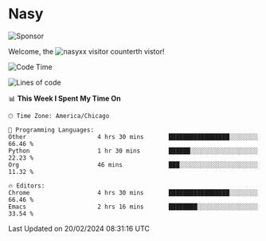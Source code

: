 # Nasy

<!--
<p align="center">
<img height="200" src="https://github-readme-stats.vercel.app/api?username=nasyxx&count_private=true&show_icons=true&theme=dracula&include_all_commits=true"/>
<img height="200" src="https://github-readme-stats.vercel.app/api/top-langs/?username=nasyxx&theme=dracula&hide=html,jupyter+notebook&count_private=true&show_icons=true"/>
</p>

  
----------------
-->

![Sponsor](https://img.shields.io/static/v1.svg?label=Sponsor&message=%E2%9D%A4&logo=GitHub&style=flat&color=pink)
 
Welcome, the ![nasyxx visitor counter](https://count.getloli.com/get/@nasyxx?theme=rule34)th vistor!
 
<!--START_SECTION:waka-->
![Code Time](http://img.shields.io/badge/Code%20Time-4%2C296%20hrs%2035%20mins-blue)

![Lines of code](https://img.shields.io/badge/From%20Hello%20World%20I%27ve%20Written-6.3%20million%20lines%20of%20code-blue)

📊 **This Week I Spent My Time On** 

```text
🕑︎ Time Zone: America/Chicago

💬 Programming Languages: 
Other                    4 hrs 30 mins       █████████████████░░░░░░░░   66.46 % 
Python                   1 hr 30 mins        ██████░░░░░░░░░░░░░░░░░░░   22.23 % 
Org                      46 mins             ███░░░░░░░░░░░░░░░░░░░░░░   11.32 % 

🔥 Editors: 
Chrome                   4 hrs 30 mins       █████████████████░░░░░░░░   66.46 % 
Emacs                    2 hrs 16 mins       ████████░░░░░░░░░░░░░░░░░   33.54 % 
```


 Last Updated on 20/02/2024 08:31:16 UTC
<!--END_SECTION:waka-->

<!-- ![visitors](https://visitor-badge.laobi.icu/badge?page_id=nasyxx.nasyxx) -->
